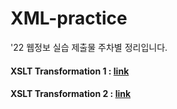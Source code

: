 # XML-practice
'22 웹정보 실습 제출물 주차별 정리입니다.
#### XSLT Transformation 1 : [link][XSLT Transformation Online Tool]
[XSLT Transformation Online Tool]: https://www.online-toolz.com/tools/xslt-transformation.php
#### XSLT Transformation 2 : [link][XSLT Transformation Online Tool2]
[XSLT Transformation Online Tool2]: https://www.freeformatter.com/xsl-transformer.html#before-output
